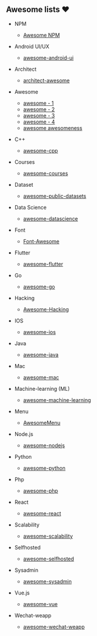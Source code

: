 ## Awesome lists :heart:

* NPM
  - [Awesome NPM](https://github.com/pro-js/awesome/blob/master/doc/%20awesome-npm.md)

* Android UI/UX
  - [awesome-android-ui](https://github.com/wasabeef/awesome-android-ui)

* Architect  
  - [architect-awesome](https://github.com/xingshaocheng/architect-awesome)
  
* Awesome
  - [awesome - 1](https://github.com/sindresorhus/awesome)
  - [awesome - 2](https://github.com/Awesome-Windows/Awesome)
  - [awesome - 3](https://github.com/awesomeWM/awesome) 
  - [awesome - 4](https://github.com/shenwei356/awesome)
  - [awesome awesomeness](https://github.com/bayandin/awesome-awesomeness)

* C++
  - [awesome-cpp](https://github.com/fffaraz/awesome-cpp)

* Courses
  - [awesome-courses](https://github.com/prakhar1989/awesome-courses)
  
* Dataset
  - [awesome-public-datasets](https://github.com/awesomedata/awesome-public-datasets)
  
* Data Science
  - [awesome-datascience](https://github.com/academic/awesome-datascience)

* Font
  - [Font-Awesome](https://github.com/FortAwesome/Font-Awesome)
  
* Flutter
  - [awesome-flutter](https://github.com/Solido/awesome-flutter)

* Go
  - [awesome-go](https://github.com/avelino/awesome-go)
  
* Hacking
  - [Awesome-Hacking](https://github.com/Hack-with-Github/Awesome-Hacking)

* IOS
  - [awesome-ios](https://github.com/vsouza/awesome-ios)

* Java
  - [awesome-java](https://github.com/akullpp/awesome-java)
  
* Mac
  - [awesome-mac](https://github.com/jaywcjlove/awesome-mac)
  
* Machine-learning (ML) 
  - [awesome-machine-learning](https://github.com/josephmisiti/awesome-machine-learning)
  
* Menu
  - [AwesomeMenu](https://github.com/levey/AwesomeMenu)
  
* Node.js
  - [awesome-nodejs](https://github.com/sindresorhus/awesome-nodejs)
  
* Python  
  - [awesome-python](https://github.com/vinta/awesome-python)
  
* Php
  - [awesome-php](https://github.com/ziadoz/awesome-php)

* React
  - [awesome-react](https://github.com/enaqx/awesome-react)

* Scalability
  - [awesome-scalability](https://github.com/binhnguyennus/awesome-scalability)
  
* Selfhosted  
  - [awesome-selfhosted](https://github.com/awesome-selfhosted/awesome-selfhosted)
  
* Sysadmin  
  - [awesome-sysadmin](https://github.com/kahun/awesome-sysadmin)
  
* Vue.js
  - [awesome-vue](https://github.com/vuejs/awesome-vue)

* Wechat-weapp
  - [awesome-wechat-weapp](https://github.com/justjavac/awesome-wechat-weapp)
